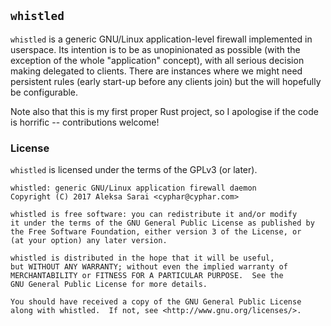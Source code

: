 ## `whistled` ##

`whistled` is a generic GNU/Linux application-level firewall implemented in
userspace. Its intention is to be as unopinionated as possible (with the
exception of the whole "application" concept), with all serious decision making
delegated to clients. There are instances where we might need persistent rules
(early start-up before any clients join) but the will hopefully be configurable.

Note also that this is my first proper Rust project, so I apologise if the code
is horrific -- contributions welcome!

### License ###

`whistled` is licensed under the terms of the GPLv3 (or later).

```
whistled: generic GNU/Linux application firewall daemon
Copyright (C) 2017 Aleksa Sarai <cyphar@cyphar.com>

whistled is free software: you can redistribute it and/or modify
it under the terms of the GNU General Public License as published by
the Free Software Foundation, either version 3 of the License, or
(at your option) any later version.

whistled is distributed in the hope that it will be useful,
but WITHOUT ANY WARRANTY; without even the implied warranty of
MERCHANTABILITY or FITNESS FOR A PARTICULAR PURPOSE.  See the
GNU General Public License for more details.

You should have received a copy of the GNU General Public License
along with whistled.  If not, see <http://www.gnu.org/licenses/>.
```
